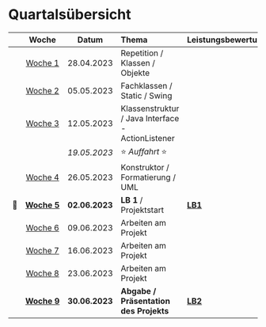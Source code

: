 # Quartalsübersicht

|                    |         Woche          |     Datum      | Thema                                             | Leistungsbewertung |
| ------------------ | :--------------------: | :------------: | :------------------------------------------------ | :----------------- |
|                    |   [Woche&nbsp;1][w1]   |   28.04.2023   | Repetition / Klassen / Objekte                    |                    |
|                    |   [Woche&nbsp;2][w2]   |   05.05.2023   | Fachklassen / Static / Swing                      |                    |
|                    |   [Woche&nbsp;3][w3]   |   12.05.2023   | Klassenstruktur / Java Interface - ActionListener |                    |
|                    |                        |  _19.05.2023_  | :star: _Auffahrt_ :star:                          |                    |
|                    |   [Woche&nbsp;4][w4]   |   26.05.2023   | Konstruktor / Formatierung / UML                  |                    |
| :steam_locomotive: | [**Woche&nbsp;5**][w5] | **02.06.2023** | **LB 1** / Projektstart                           | **[LB1]**          |
|                    |   [Woche&nbsp;6][w6]   |   09.06.2023   | Arbeiten am Projekt                               |                    |
|                    |   [Woche&nbsp;7][w7]   |   16.06.2023   | Arbeiten am Projekt                               |                    |
|                    |   [Woche&nbsp;8][w8]   |   23.06.2023   | Arbeiten am Projekt                               |                    |
|                    | [**Woche&nbsp;9**][w9] | **30.06.2023** | **Abgabe / Präsentation des Projekts**            | **[LB2]**          |

[w1]: ./woche-01.md
[w2]: ./woche-02.md
[w3]: ./woche-03.md
[w4]: ./woche-04.md
[w5]: ./woche-05.md
[w6]: ./woche-06.md
[w7]: ./woche-07.md
[w8]: ./woche-08.md
[w9]: ./woche-09.md
[LB1]: ../beurteilungen/lb1.md
[LB2]: ../beurteilungen/lb2.md
